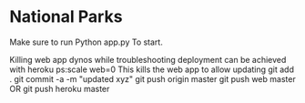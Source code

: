 # National Parks

Make sure to run 
	Python app.py
To start.

Killing web app dynos while troubleshooting deployment can be achieved with
	heroku ps:scale web=0
This kills the web app to allow updating
	git add .
	git commit -a -m "updated xyz"
	git push origin master
	git push web master OR git push heroku master
